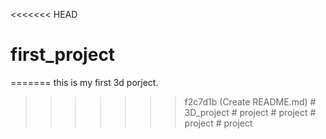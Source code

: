 <<<<<<< HEAD
# first_project
=======
this is my first 3d porject.
>>>>>>> f2c7d1b (Create README.md)
#   3 D _ p r o j e c t  
 #   p r o j e c t  
 #   p r o j e c t  
 #   p r o j e c t  
 #   p r o j e c t  
 